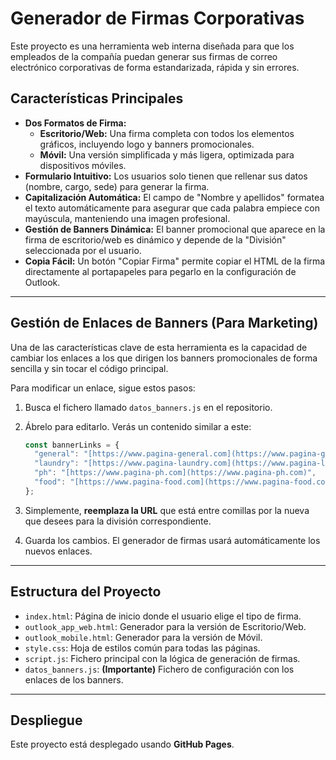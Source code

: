 # Generador de Firmas Corporativas

Este proyecto es una herramienta web interna diseñada para que los empleados de la compañía puedan generar sus firmas de correo electrónico corporativas de forma estandarizada, rápida y sin errores.

## Características Principales

- **Dos Formatos de Firma:**
  - **Escritorio/Web:** Una firma completa con todos los elementos gráficos, incluyendo logo y banners promocionales.
  - **Móvil:** Una versión simplificada y más ligera, optimizada para dispositivos móviles.
- **Formulario Intuitivo:** Los usuarios solo tienen que rellenar sus datos (nombre, cargo, sede) para generar la firma.
- **Capitalización Automática:** El campo de "Nombre y apellidos" formatea el texto automáticamente para asegurar que cada palabra empiece con mayúscula, manteniendo una imagen profesional.
- **Gestión de Banners Dinámica:** El banner promocional que aparece en la firma de escritorio/web es dinámico y depende de la "División" seleccionada por el usuario.
- **Copia Fácil:** Un botón "Copiar Firma" permite copiar el HTML de la firma directamente al portapapeles para pegarlo en la configuración de Outlook.

---

## Gestión de Enlaces de Banners (Para Marketing)

Una de las características clave de esta herramienta es la capacidad de cambiar los enlaces a los que dirigen los banners promocionales de forma sencilla y sin tocar el código principal.

Para modificar un enlace, sigue estos pasos:

1.  Busca el fichero llamado `datos_banners.js` en el repositorio.
2.  Ábrelo para editarlo. Verás un contenido similar a este:

    ```javascript
    const bannerLinks = {
      "general": "[https://www.pagina-general.com](https://www.pagina-general.com)",
      "laundry": "[https://www.pagina-laundry.com](https://www.pagina-laundry.com)",
      "ph": "[https://www.pagina-ph.com](https://www.pagina-ph.com)",
      "food": "[https://www.pagina-food.com](https://www.pagina-food.com)"
    };
    ```

3.  Simplemente, **reemplaza la URL** que está entre comillas por la nueva que desees para la división correspondiente.
4.  Guarda los cambios. El generador de firmas usará automáticamente los nuevos enlaces.

---

## Estructura del Proyecto

- `index.html`: Página de inicio donde el usuario elige el tipo de firma.
- `outlook_app_web.html`: Generador para la versión de Escritorio/Web.
- `outlook_mobile.html`: Generador para la versión de Móvil.
- `style.css`: Hoja de estilos común para todas las páginas.
- `script.js`: Fichero principal con la lógica de generación de firmas.
- `datos_banners.js`: **(Importante)** Fichero de configuración con los enlaces de los banners.

---

## Despliegue

Este proyecto está desplegado usando **GitHub Pages**.